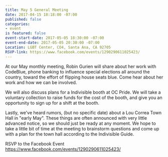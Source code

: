 ```yaml
---
title: May 5 General Meeting
date: 2017-04-15 18:18:00 -07:00
published: false
categories:
- event
is featured: false
event-start-date: 2017-05-05 18:30:00 -07:00
event-end-date: 2017-05-05 20:30:00 -07:00
Location: LGBT Center, CO4, Santa Ana, CA 92705
RSVP-link: https://www.facebook.com/events/1290290611025423/
---
```


At our May monthly meeting, Robin Gurien will share about her work with CodeBlue, phone banking to influence special elections all around the country, toward the effort of flipping house seats blue.  Come hear about her work and how we can be involved. 

We will also discuss plans for a Indivisible booth at OC Pride.  We will take a voluntary collection to raise funds for the cost of the booth, and give you an opportunity to sign up for a shift at the booth.

Lastly, we've heard rumors, (but no specific date) about a Lou Correa Town Hall in "early May".  These things are often announced with very little advanced notice, so we should just be ready at any moment. We hope to take a little bit of time at the meeting to brainstorm questions and come up with a plan for the town hall according to the Indivisible Guide.

RSVP to the Facebook Event https://www.facebook.com/events/1290290611025423/